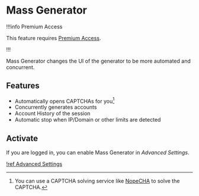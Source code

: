 # Mass Generator

!!!info Premium Access

This feature requires [Premium Access](../premium.md).

!!!

Mass Generator changes the UI of the generator to be more automated and
concurrent.

## Features

- Automatically opens CAPTCHAs for you[^1]
- Concurrently generates accounts
- Account History of the session
- Automatic stop when IP/Domain or other limits are detected

[^1]: You can use a CAPTCHA solving service like [NopeCHA](https://nopecha.com) to solve the CAPTCHA.

## Activate

If you are logged in, you can enable Mass Generator in _Advanced Settings_.

[!ref Advanced Settings](https://sage.party/dash#advanced)
